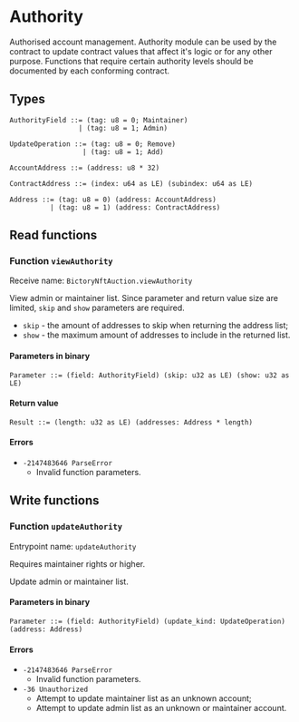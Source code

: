 # Authority

Authorised account management. Authority module can be used by the contract to update contract values that affect it's
logic or for any other purpose. Functions that require certain authority levels should be documented by each
conforming contract.

## Types

```
AuthorityField ::= (tag: u8 = 0; Maintainer)
                 | (tag: u8 = 1; Admin)
```

```
UpdateOperation ::= (tag: u8 = 0; Remove)
                  | (tag: u8 = 1; Add)
```

```
AccountAddress ::= (address: u8 * 32)
```

```
ContractAddress ::= (index: u64 as LE) (subindex: u64 as LE)
```

```
Address ::= (tag: u8 = 0) (address: AccountAddress)
          | (tag: u8 = 1) (address: ContractAddress)
```


## Read functions

### Function `viewAuthority`

Receive name: `BictoryNftAuction.viewAuthority`

View admin or maintainer list. Since parameter and return value size are limited, `skip` and `show` parameters are
required.

* `skip` - the amount of addresses to skip when returning the address list;
* `show` - the maximum amount of addresses to include in the returned list.

#### Parameters in binary

```
Parameter ::= (field: AuthorityField) (skip: u32 as LE) (show: u32 as LE)
```

#### Return value

```
Result ::= (length: u32 as LE) (addresses: Address * length)
```

#### Errors

* `-2147483646 ParseError`
  * Invalid function parameters.


## Write functions

### Function `updateAuthority`

Entrypoint name: `updateAuthority`

Requires maintainer rights or higher.

Update admin or maintainer list.

#### Parameters in binary

```
Parameter ::= (field: AuthorityField) (update_kind: UpdateOperation) (address: Address)
```

#### Errors

* `-2147483646 ParseError`
  * Invalid function parameters.
* `-36 Unauthorized`
  * Attempt to update maintainer list as an unknown account;
  * Attempt to update admin list as an unknown or maintainer account.
